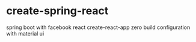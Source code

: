 # create-spring-react
spring boot with facebook react create-react-app zero build configuration with material ui
